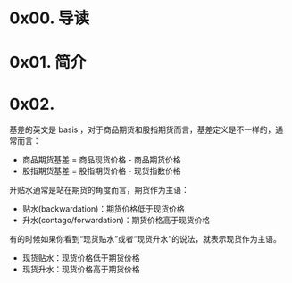# 0x00. 导读

# 0x01. 简介

# 0x02. 

基差的英文是 basis ，对于商品期货和股指期货而言，基差定义是不一样的，通常而言：

- 商品期货基差 = 商品现货价格 - 商品期货价格
- 股指期货基差 = 股指期货价格 - 现货指数价格

升贴水通常是站在期货的角度而言，期货作为主语：

- 贴水(backwardation)：期货价格低于现货价格
- 升水(contago/forwardation)：期货价格高于现货价格


有的时候如果你看到“现货贴水”或者“现货升水”的说法，就表示现货作为主语。

- 现货贴水：现货价格低于期货价格
- 现货升水：现货价格高于期货价格